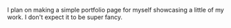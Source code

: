 I plan on making a simple portfolio page for myself showcasing a little of my work. I don't expect it to be super fancy.
